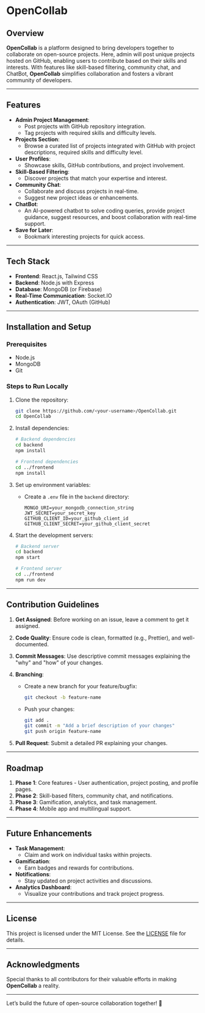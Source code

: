 # **OpenCollab**

## **Overview**
**OpenCollab** is a platform designed to bring developers together to collaborate on open-source projects. Here, admin will post unique projects hosted on GitHub, enabling users to contribute based on their skills and interests. With features like skill-based filtering, community chat, and ChatBot, **OpenCollab** simplifies collaboration and fosters a vibrant community of developers.

---

## **Features**
- **Admin Project Management**:
  - Post projects with GitHub repository integration.
  - Tag projects with required skills and difficulty levels.
- **Projects Section**:
  - Browse a curated list of projects integrated with GitHub with project descriptions, required skills and difficulty level.
- **User Profiles**:
  - Showcase skills, GitHub contributions, and project involvement.
- **Skill-Based Filtering**:
  - Discover projects that match your expertise and interest.
- **Community Chat**:
  - Collaborate and discuss projects in real-time.
  - Suggest new project ideas or enhancements.
- **ChatBot**:
  - An AI-powered chatbot to solve coding queries, provide project guidance, suggest resources, and boost collaboration with real-time support.
- **Save for Later**:
  - Bookmark interesting projects for quick access.

---

## **Tech Stack**
- **Frontend**: React.js, Tailwind CSS
- **Backend**: Node.js with Express
- **Database**: MongoDB (or Firebase)
- **Real-Time Communication**: Socket.IO 
- **Authentication**: JWT, OAuth (GitHub)

---

## **Installation and Setup**

### **Prerequisites**
- Node.js
- MongoDB
- Git

### **Steps to Run Locally**
1. Clone the repository:
   ```bash
   git clone https://github.com/<your-username>/OpenCollab.git
   cd OpenCollab
   ```

2. Install dependencies:
   ```bash
   # Backend dependencies
   cd backend
   npm install

   # Frontend dependencies
   cd ../frontend
   npm install
   ```

3. Set up environment variables:
   - Create a `.env` file in the `backend` directory:
     ```env
     MONGO_URI=your_mongodb_connection_string
     JWT_SECRET=your_secret_key
     GITHUB_CLIENT_ID=your_github_client_id
     GITHUB_CLIENT_SECRET=your_github_client_secret
     ```

4. Start the development servers:
   ```bash
   # Backend server
   cd backend
   npm start

   # Frontend server
   cd ../frontend
   npm run dev
   ```

---

## **Contribution Guidelines**
1. **Get Assigned**: Before working on an issue, leave a comment to get it assigned.
2. **Code Quality**: Ensure code is clean, formatted (e.g., Prettier), and well-documented.
3. **Commit Messages**: Use descriptive commit messages explaining the "why" and "how" of your changes.
4. **Branching**:
   - Create a new branch for your feature/bugfix:
     ```bash
     git checkout -b feature-name
     ```
   - Push your changes:
     ```bash
     git add .
     git commit -m "Add a brief description of your changes"
     git push origin feature-name
     ```

5. **Pull Request**: Submit a detailed PR explaining your changes.

---

## **Roadmap**
1. **Phase 1**: Core features - User authentication, project posting, and profile pages.
2. **Phase 2**: Skill-based filters, community chat, and notifications.
3. **Phase 3**: Gamification, analytics, and task management.
4. **Phase 4**: Mobile app and multilingual support.

---

## **Future Enhancements**  
- **Task Management**:
  - Claim and work on individual tasks within projects.
- **Gamification**:
  - Earn badges and rewards for contributions.
- **Notifications**:
  - Stay updated on project activities and discussions.
- **Analytics Dashboard**:
  - Visualize your contributions and track project progress.   

---

## **License**  
This project is licensed under the MIT License. See the [LICENSE](LICENSE) file for details.  

---

## **Acknowledgments**  
Special thanks to all contributors for their valuable efforts in making **OpenCollab** a reality.  

---

Let’s build the future of open-source collaboration together! 🌟
